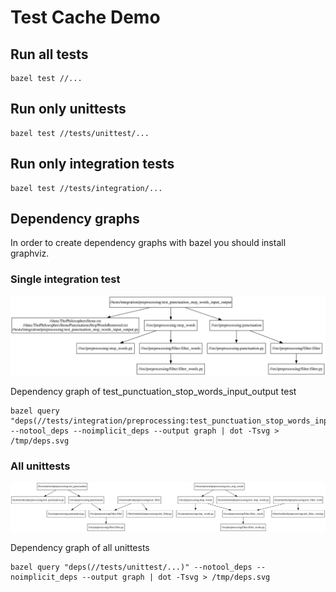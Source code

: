 # Test Cache Demo


## Run all tests

```posix-terminal
bazel test //...
```

## Run only unittests

```posix-terminal
bazel test //tests/unittest/...
```

## Run only integration tests

```posix-terminal
bazel test //tests/integration/...
```

## Dependency graphs

In order to create dependency graphs with bazel you should install graphviz. 

### Single integration test

<img src="./images/test_punctuation_stop_words_input_output.svg">

Dependency graph of test_punctuation_stop_words_input_output test

```posix-terminal
bazel query "deps(//tests/integration/preprocessing:test_punctuation_stop_words_input_output)" --notool_deps --noimplicit_deps --output graph | dot -Tsvg > /tmp/deps.svg
```

### All unittests

<img src="./images/unittest.svg">

Dependency graph of all unittests

```posix-terminal
bazel query "deps(//tests/unittest/...)" --notool_deps --noimplicit_deps --output graph | dot -Tsvg > /tmp/deps.svg
```
